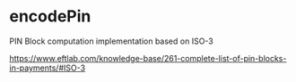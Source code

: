 # encodePin

PIN Block computation implementation based on ISO-3


https://www.eftlab.com/knowledge-base/261-complete-list-of-pin-blocks-in-payments/#ISO-3
